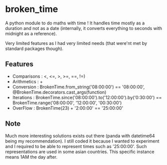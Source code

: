 # broken_time

A python module to do maths with time !
It handles time mostly as a duration and not as a date (internally, it converts everything to seconds with midnight as a reference).

Very limited features as I had very limited needs (that were'nt met by standard packages though).

## Features

- Comparisons : <, <=, >, >=, ==, !=)
- Arithmetics : +
- Conversion : BrokenTime.from_string('08:00:00') == '08:00:00', @BrokenTime.decorators.cast_args(function)
- Iterations : BrokenTime.since('08:00:00').to('12:00:00').by('0:30:00') == BrokenTime.range('08:00:00', '12:00:00', '00:30:00')
- OverFlow : BrokenTime(23) + '2:00:00' == '25:00:00'

## Note

Much more interesting solutions exists out there (panda with datetime64 being my recommendation).
I still coded it because I wanted to experiment and I required to be able to represent times such as '25:00:00'.
Such representations are used in some asian countries.
This specific instance means 1AM the day after.

